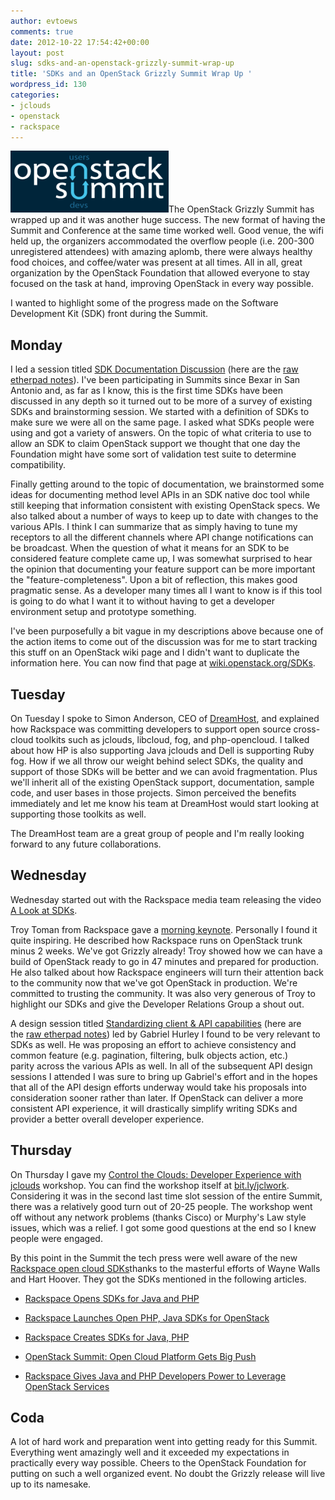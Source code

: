 ```yaml
---
author: evtoews
comments: true
date: 2012-10-22 17:54:42+00:00
layout: post
slug: sdks-and-an-openstack-grizzly-summit-wrap-up
title: 'SDKs and an OpenStack Grizzly Summit Wrap Up '
wordpress_id: 130
categories:
- jclouds
- openstack
- rackspace
---
```


[![OpenStack Grizzly Summit](/img/posts/openstack-summit-homepage-splash.png)](/img/posts/openstack-summit-homepage-splash.png)The OpenStack Grizzly Summit has wrapped up and it was another huge success. The new format of having the Summit and Conference at the same time worked well. Good venue, the wifi held up, the organizers accommodated the overflow people (i.e. 200-300 unregistered attendees) with amazing aplomb, there were always healthy food choices, and coffee/water was present at all times. All in all, great organization by the OpenStack Foundation that allowed everyone to stay focused on the task at hand, improving OpenStack in every way possible.

I wanted to highlight some of the progress made on the Software Development Kit (SDK) front during the Summit.


## Monday


I led a session titled [SDK Documentation Discussion](http://openstacksummitfall2012.sched.org/event/2215363b1716a519e786e126b493e3a3) (here are the [raw etherpad notes](https://etherpad.openstack.org/sdk-documentation)). I've been participating in Summits since Bexar in San Antonio and, as far as I know, this is the first time SDKs have been discussed in any depth so it turned out to be more of a survey of existing SDKs and brainstorming session. We started with a definition of SDKs to make sure we were all on the same page. I asked what SDKs people were using and got a variety of answers. On the topic of what criteria to use to allow an SDK to claim OpenStack support we thought that one day the Foundation might have some sort of validation test suite to determine compatibility.

Finally getting around to the topic of documentation, we brainstormed some ideas for documenting method level APIs in an SDK native doc tool while still keeping that information consistent with existing OpenStack specs. We also talked about a number of ways to keep up to date with changes to the various APIs. I think I can summarize that as simply having to tune my receptors to all the different channels where API change notifications can be broadcast. When the question of what it means for an SDK to be considered feature complete came up, I was somewhat surprised to hear the opinion that documenting your feature support can be more important the "feature-completeness". Upon a bit of reflection, this makes good pragmatic sense. As a developer many times all I want to know is if this tool is going to do what I want it to without having to get a developer environment setup and prototype something.

I've been purposefully a bit vague in my descriptions above because one of the action items to come out of the discussion was for me to start tracking this stuff on an OpenStack wiki page and I didn't want to duplicate the information here. You can now find that page at [wiki.openstack.org/SDKs](http://wiki.openstack.org/SDKs).


## Tuesday


On Tuesday I spoke to Simon Anderson, CEO of [DreamHost](http://dreamhost.com/), and explained how Rackspace was committing developers to support open source cross-cloud toolkits such as jclouds, libcloud, fog, and php-opencloud. I talked about how HP is also supporting Java jclouds and Dell is supporting Ruby fog. How if we all throw our weight behind select SDKs, the quality and support of those SDKs will be better and we can avoid fragmentation. Plus we'll inherit all of the existing OpenStack support, documentation, sample code, and user bases in those projects. Simon perceived the benefits immediately and let me know his team at DreamHost would start looking at supporting those toolkits as well.

The DreamHost team are a great group of people and I'm really looking forward to any future collaborations.


## Wednesday


Wednesday started out with the Rackspace media team releasing the video [A Look at SDKs](http://www.rackspace.com/blog/video-openstack-summit-day-two-a-look-at-sdks/).

Troy Toman from Rackspace gave a [morning keynote](http://www.rackspace.com/blog/video-troy-tomans-openstack-summit-keynote/). Personally I found it quite inspiring. He described how Rackspace runs on OpenStack trunk minus 2 weeks. We've got Grizzly already! Troy showed how we can have a build of OpenStack ready to go in 47 minutes and prepared for production. He also talked about how Rackspace engineers will turn their attention back to the community now that we've got OpenStack in production. We're committed to trusting the community. It was also very generous of Troy to highlight our SDKs and give the Developer Relations Group a shout out.

A design session titled [Standardizing client & API capabilities](http://openstacksummitfall2012.sched.org/event/3bc5e12963c0d9a98c134dcdd2e816b4) (here are the [raw etherpad notes](https://etherpad.openstack.org/grizzly-api-capabilities)) led by Gabriel Hurley I found to be very relevant to SDKs as well. He was proposing an effort to achieve consistency and common feature (e.g. pagination, filtering, bulk objects action, etc.) parity across the various APIs as well. In all of the subsequent API design sessions I attended I was sure to bring up Gabriel's effort and in the hopes that all of the API design efforts underway would take his proposals into consideration sooner rather than later. If OpenStack can deliver a more consistent API experience, it will drastically simplify writing SDKs and provider a better overall developer experience.


## Thursday


On Thursday I gave my [Control the Clouds: Developer Experience with jclouds](http://openstacksummitfall2012.sched.org/event/7f8cd9808c0375e95002cdcbcde03caf) workshop. You can find the workshop itself at [bit.ly/jclwork](bit.ly/jclwork). Considering it was in the second last time slot session of the entire Summit, there was a relatively good turn out of 20-25 people. The workshop went off without any network problems (thanks Cisco) or Murphy's Law style issues, which was a relief. I got some good questions at the end so I knew people were engaged.

By this point in the Summit the tech press were well aware of the new [Rackspace open cloud SDKs](http://docs.rackspace.com/sdks/guide/content/intro.html)thanks to the masterful efforts of Wayne Walls and Hart Hoover. They got the SDKs mentioned in the following articles.




  * [Rackspace Opens SDKs for Java and PHP](http://www.drdobbs.com/jvm/rackspace-opens-sdks-for-java-and-php/240009274)


  * [Rackspace Launches Open PHP, Java SDKs for OpenStack](http://www.zdnet.com/rackspace-launches-open-php-java-sdks-for-openstack-7000005812/)


  * [Rackspace Creates SDKs for Java, PHP](http://www.sdtimes.com/RACKSPACE_CREATES_SDKS_FOR_JAVA_PHP/By_David_Rubinstein/About_CLOUD_and_JAVA_and_PHP_and_RACKSPACE/37075)


  * [OpenStack Summit: Open Cloud Platform Gets Big Push](http://forwardthinking.pcmag.com/none/303965-openstack-summit-open-cloud-platform-gets-big-push)


  * [Rackspace Gives Java and PHP Developers Power to Leverage OpenStack Services](http://it.tmcnet.com/topics/it/articles/2012/10/16/312235-rackspace-gives-java-php-developers-power-leverage-openstack.htm)




## Coda


A lot of hard work and preparation went into getting ready for this Summit. Everything went amazingly well and it exceeded my expectations in practically every way possible. Cheers to the OpenStack Foundation for putting on such a well organized event. No doubt the Grizzly release will live up to its namesake.
